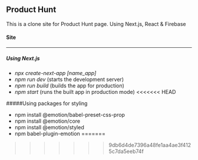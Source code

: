 ## Product Hunt 

This is a clone site for Product Hunt page. Using Next.js, React & Firebase

#### Site


---

##### Using Next.js
- *npx create-next-app [name_app]*
- *npm run dev* (starts the development server)
- *npm run build* (builds the app for production)
- *npm start* (runs the built app in production mode)
<<<<<<< HEAD

#####Using packages for styling
- npm install @emotion/babel-preset-css-prop
- npm install @emotion/core
- npm install @emotion/styled
- npm babel-plugin-emotion
=======
>>>>>>> 9db6d4de7396a48fe1aa4ae3f4125c7da5eeb74f
